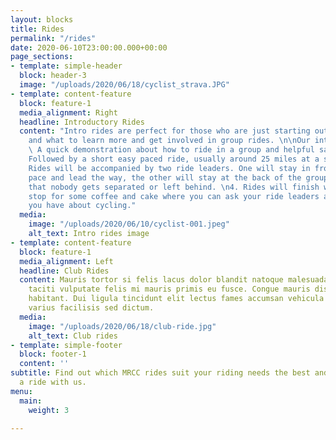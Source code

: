 ```yaml
---
layout: blocks
title: Rides
permalink: "/rides"
date: 2020-06-10T23:00:00.000+00:00
page_sections:
- template: simple-header
  block: header-3
  image: "/uploads/2020/06/18/cyclist_strava.JPG"
- template: content-feature
  block: feature-1
  media_alignment: Right
  headline: Introductory Rides
  content: "Intro rides are perfect for those who are just starting out in road cycling
    and what to learn more and get involved in group rides. \n\nOur intro rides include:\n\n1.
    \ A quick demonstration about how to ride in a group and helpful safety tips \n2.
    Followed by a short easy paced ride, usually around 25 miles at a steady 15-16mph.\n3.
    Rides will be accompanied by two ride leaders. One will stay in front to set the
    pace and lead the way, the other will stay at the back of the group to make sure
    that nobody gets separated or left behind. \n4. Rides will finish with a cafe
    stop for some coffee and cake where you can ask your ride leaders any question
    you have about cycling."
  media:
    image: "/uploads/2020/06/10/cyclist-001.jpeg"
    alt_text: Intro rides image
- template: content-feature
  block: feature-1
  media_alignment: Left
  headline: Club Rides
  content: Mauris tortor si felis lacus dolor blandit natoque malesuada velit. Pharetra
    taciti vulputate felis mi mauris primis eu fusce. Congue mauris dis tincidunt
    habitant. Dui ligula tincidunt elit lectus fames accumsan vehicula sodales. Mi
    varius facilisis sed dictum.
  media:
    image: "/uploads/2020/06/18/club-ride.jpg"
    alt_text: Club rides
- template: simple-footer
  block: footer-1
  content: ''
subtitle: Find out which MRCC rides suit your riding needs the best and when to join
  a ride with us.
menu:
  main:
    weight: 3

---
```

